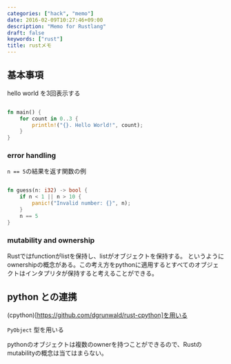 ```yaml
---
categories: ["hack", "memo"]
date: 2016-02-09T10:27:46+09:00
description: "Memo for Rustlang"
draft: false
keywords: ["rust"]
title: rustメモ
---
```


## 基本事項

hello world を3回表示する

```rust

fn main() {
    for count in 0..3 {
        println!("{}. Hello World!", count);
    }
}

```

### error handling

`n == 5`の結果を返す関数の例

```rust

fn guess(n: i32) -> bool {
    if n < 1 || n > 10 {
        panic!("Invalid number: {}", n);
    }
    n == 5
}

```

### mutability and ownership

Rustではfunctionがlistを保持し、listがオブジェクトを保持する。
というようにownershipの概念がある。この考え方をpythonに適用するとすべてのオブジェクトはインタプリタが保持すると考えることができる。





## python  との連携

(cpython)[https://github.com/dgrunwald/rust-cpython]を用いる

`PyObject` 型を用いる

pythonのオブジェクトは複数のownerを持つことができるので、Rustのmutabilityの概念は当てはまらない。

